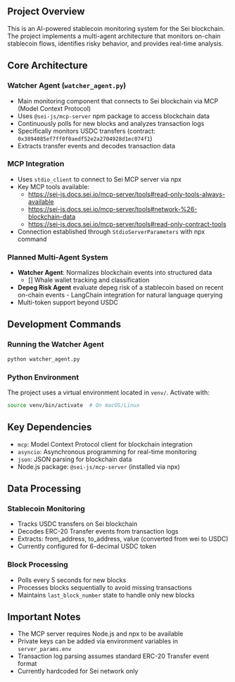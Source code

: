 ## Project Overview

This is an AI-powered stablecoin monitoring system for the Sei blockchain. The project implements a multi-agent architecture that monitors on-chain stablecoin flows, identifies risky behavior, and provides real-time analysis.

## Core Architecture

### Watcher Agent (`watcher_agent.py`)

- Main monitoring component that connects to Sei blockchain via MCP (Model Context Protocol)
- Uses `@sei-js/mcp-server` npm package to access blockchain data
- Continuously polls for new blocks and analyzes transaction logs
- Specifically monitors USDC transfers (contract: `0x3894085ef7ff0f0aedf52e2a2704928d1ec074f1`)
- Extracts transfer events and decodes transaction data

### MCP Integration

- Uses `stdio_client` to connect to Sei MCP server via npx
- Key MCP tools available:
  - https://sei-js.docs.sei.io/mcp-server/tools#read-only-tools-always-available
  - https://sei-js.docs.sei.io/mcp-server/tools#network-%26-blockchain-data
  - https://sei-js.docs.sei.io/mcp-server/tools#read-only-contract-tools
- Connection established through `StdioServerParameters` with npx command

### Planned Multi-Agent System

- **Watcher Agent**: Normalizes blockchain events into structured data
  - [] Whale wallet tracking and classification
- **Depeg Risk Agent** evaluate depeg risk of a stablecoin based on recent on-chain events - LangChain integration for natural language querying
- Multi-token support beyond USDC

## Development Commands

### Running the Watcher Agent

```bash
python watcher_agent.py
```

### Python Environment

The project uses a virtual environment located in `venv/`. Activate with:

```bash
source venv/bin/activate  # On macOS/Linux
```

## Key Dependencies

- `mcp`: Model Context Protocol client for blockchain integration
- `asyncio`: Asynchronous programming for real-time monitoring
- `json`: JSON parsing for blockchain data
- Node.js package: `@sei-js/mcp-server` (installed via npx)

## Data Processing

### Stablecoin Monitoring

- Tracks USDC transfers on Sei blockchain
- Decodes ERC-20 Transfer events from transaction logs
- Extracts: from_address, to_address, value (converted from wei to USDC)
- Currently configured for 6-decimal USDC token

### Block Processing

- Polls every 5 seconds for new blocks
- Processes blocks sequentially to avoid missing transactions
- Maintains `last_block_number` state to handle only new blocks

## Important Notes

- The MCP server requires Node.js and npx to be available
- Private keys can be added via environment variables in `server_params.env`
- Transaction log parsing assumes standard ERC-20 Transfer event format
- Currently hardcoded for Sei network only
